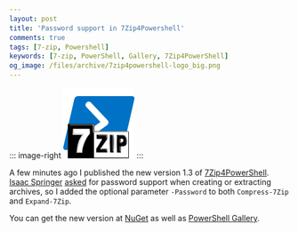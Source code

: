 ```yaml
---
layout: post
title: 'Password support in 7Zip4Powershell'
comments: true
tags: [7-zip, Powershell]
keywords: [7-zip, PowerShell, Gallery, 7Zip4PowerShell]
og_image: /files/archive/7zip4powershell-logo_big.png
---
```


::: image-right
![PowerShell Gallery Logo](/files/archive/7zip4powershell-logo.png)
:::

A few minutes ago I published the new version 1.3 of [7Zip4PowerShell](https://github.com/thoemmi/7Zip4Powershell). 
[Isaac Springer](http://blog.onyxhat.com/) [asked](https://github.com/thoemmi/7Zip4Powershell/issues/8) for password support when creating or extracting archives, so I
added the optional parameter `-Password` to both `Compress-7Zip` and `Expand-7Zip`.

You can get the new version at [NuGet](https://www.nuget.org/packages/7Zip4Powershell/1.3.0) as well as 
[PowerShell Gallery](https://www.powershellgallery.com/packages/7Zip4Powershell/1.3.0).